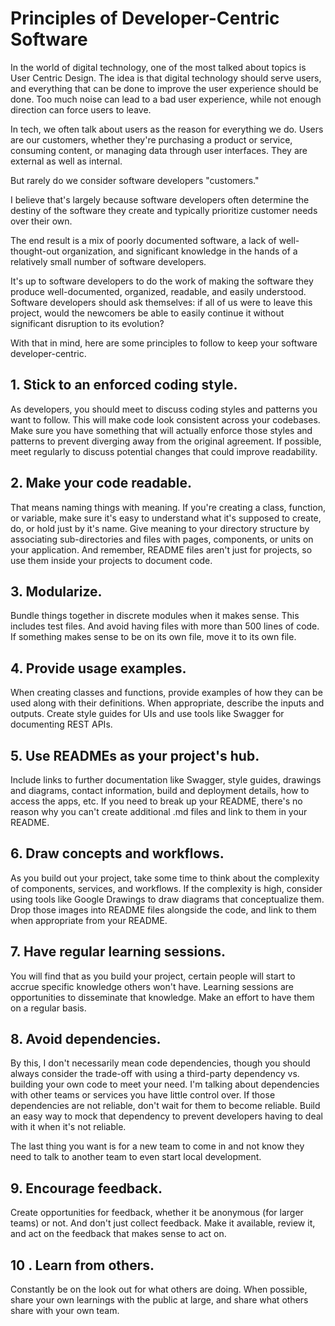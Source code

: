 # Principles of Developer-Centric Software

In the world of digital technology, one of the most talked about topics is User Centric Design. The idea is that digital technology should serve users, and everything that can be done to improve the user experience should be done. Too much noise can lead to a bad user experience, while not enough direction can force users to leave.

In tech, we often talk about users as the reason for everything we do. Users are our customers, whether they're purchasing a product or service, consuming content, or managing data through user interfaces. They are external as well as internal.

But rarely do we consider software developers "customers."

I believe that's largely because software developers often determine the destiny of the software they create and typically prioritize customer needs over their own.

The end result is a mix of poorly documented software, a lack of well-thought-out organization, and significant knowledge in the hands of a relatively small number of software developers.

It's up to software developers to do the work of making the software they produce well-documented, organized, readable, and easily understood. Software developers should ask themselves: if all of us were to leave this project, would the newcomers be able to easily continue it without significant disruption to its evolution?

With that in mind, here are some principles to follow to keep your software developer-centric.

## 1. Stick to an enforced coding style.

As developers, you should meet to discuss coding styles and patterns you want to follow. This will make code look consistent across your codebases. Make sure you have something that will actually enforce those styles and patterns to prevent diverging away from the original agreement. If possible, meet regularly to discuss potential changes that could improve readability.

## 2. Make your code readable.

That means naming things with meaning. If you're creating a class, function, or variable, make sure it's easy to understand what it's supposed to create, do, or hold just by it's name. Give meaning to your directory structure by associating sub-directories and files with pages, components, or units on your application. And remember, README files aren't just for projects, so use them inside your projects to document code.

## 3. Modularize.

Bundle things together in discrete modules when it makes sense. This includes test files. And avoid having files with more than 500 lines of code. If something makes sense to be on its own file, move it to its own file.

## 4. Provide usage examples.

When creating classes and functions, provide examples of how they can be used along with their definitions. When appropriate, describe the inputs and outputs. Create style guides for UIs and use tools like Swagger for documenting REST APIs. 

## 5. Use READMEs as your project's hub.

Include links to further documentation like Swagger, style guides, drawings and diagrams, contact information, build and deployment details, how to access the apps, etc. If you need to break up your README, there's no reason why you can't create additional .md files and link to them in your README.

## 6. Draw concepts and workflows.

As you build out your project, take some time to think about the complexity of components, services, and workflows. If the complexity is high, consider using tools like Google Drawings to draw diagrams that conceptualize them. Drop those images into README files alongside the code, and link to them when appropriate from your README.

## 7. Have regular learning sessions.

You will find that as you build your project, certain people will start to accrue specific knowledge others won't have. Learning sessions are opportunities to disseminate that knowledge. Make an effort to have them on a regular basis.

## 8. Avoid dependencies.

By this, I don't necessarily mean code dependencies, though you should always consider the trade-off with using a third-party dependency vs. building your own code to meet your need. I'm talking about dependencies with other teams or services you have little control over. If those dependencies are not reliable, don't wait for them to become reliable. Build an easy way to mock that dependency to prevent developers having to deal with it when it's not reliable.

The last thing you want is for a new team to come in and not know they need to talk to another team to even start local development.

## 9. Encourage feedback.

Create opportunities for feedback, whether it be anonymous (for larger teams) or not. And don't just collect feedback. Make it available, review it, and act on the feedback that makes sense to act on.

## 10 . Learn from others.

Constantly be on the look out for what others are doing. When possible, share your own learnings with the public at large, and share what others share with your own team.
